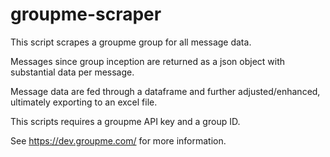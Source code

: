 # groupme-scraper

This script scrapes a groupme group for all message data. 

Messages since group inception are returned as a json object with substantial data per message.

Message data are fed through a dataframe and further adjusted/enhanced, ultimately exporting to an excel file.

This scripts requires a groupme API key and a group ID.

See https://dev.groupme.com/ for more information.
